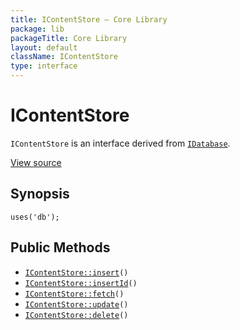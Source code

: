 ```yaml
---
title: IContentStore — Core Library
package: lib
packageTitle: Core Library
layout: default
className: IContentStore
type: interface
---
```


# IContentStore

<code>IContentStore</code> is an interface derived from <code><a href="IDatabase">IDatabase</a></code>.

<a href="http://github.com/nexgenta/eregansu/blob/master/lib/db.php">View source</a>

## Synopsis

<pre><code>uses('db');
</code></pre>
## Public Methods

* <code><a href="IContentStore%3A%3Ainsert">IContentStore::insert</a>()</code>
* <code><a href="IContentStore%3A%3AinsertId">IContentStore::insertId</a>()</code>
* <code><a href="IContentStore%3A%3Afetch">IContentStore::fetch</a>()</code>
* <code><a href="IContentStore%3A%3Aupdate">IContentStore::update</a>()</code>
* <code><a href="IContentStore%3A%3Adelete">IContentStore::delete</a>()</code>

